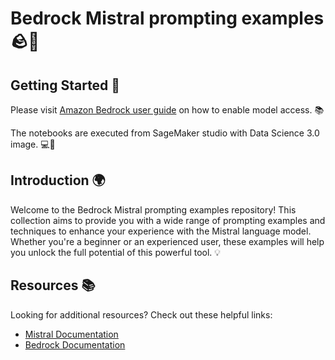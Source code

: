 # Bedrock Mistral prompting examples 🪨🌊

## Getting Started 🚀

Please visit [Amazon Bedrock user guide](https://docs.aws.amazon.com/bedrock/latest/userguide/model-access.html) on how to enable model access. 📚

The notebooks are executed from SageMaker studio with Data Science 3.0 image. 💻🔬

## Introduction 🌍

Welcome to the Bedrock Mistral prompting examples repository! This collection aims to provide you with a wide range of prompting examples and techniques to enhance your experience with the Mistral language model. Whether you're a beginner or an experienced user, these examples will help you unlock the full potential of this powerful tool. 💡

## Resources 📚

Looking for additional resources? Check out these helpful links:

- [Mistral Documentation](https://mistral.ai/)
- [Bedrock Documentation](https://aws.amazon.com/bedrock/)
